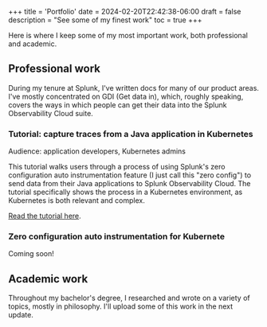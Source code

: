 +++
title = 'Portfolio'
date = 2024-02-20T22:42:38-06:00
draft = false
description = "See some of my finest work"
toc = true
+++

Here is where I keep some of my most important work, both professional and academic.

## Professional work

During my tenure at Splunk, I've written docs for many of our product areas. I've mostly concentrated on GDI (Get data in), which, roughly speaking, covers the ways in which people can get their data into the Splunk Observability Cloud suite. 

### Tutorial: capture traces from a Java application in Kubernetes

Audience: application developers, Kubernetes admins

This tutorial walks users through a process of using Splunk's zero configuration auto instrumentation feature (I just call this "zero config") to send data from their Java applications to Splunk Observability Cloud. The tutorial specifically shows the process in a Kubernetes environment, as Kubernetes is both relevant and complex.

[Read the tutorial here](https://docs.splunk.com/observability/en/get-started/tutorials/k8s-java-traces-tutorial/about-k8s-java-traces-tutorial.html#about-k8s-java-traces-tutorial).

### Zero configuration auto instrumentation for Kubernete

Coming soon!

## Academic work

Throughout my bachelor's degree, I researched and wrote on a variety of topics, mostly in philosophy. I'll upload some of this work in the next update.

